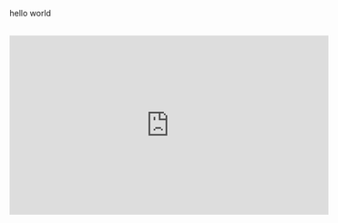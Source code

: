 hello world<br><br>

<iframe width="560" height="315" src="https://www.youtube.com/embed/eVrYbKBrI7o?si=vPxVdNiTMh6RZWjG" title="YouTube video player" frameborder="0" allow="accelerometer; autoplay; clipboard-write; encrypted-media; gyroscope; picture-in-picture; web-share" referrerpolicy="strict-origin-when-cross-origin" allowfullscreen></iframe>
